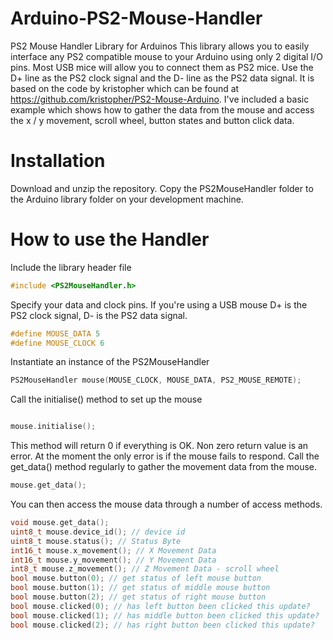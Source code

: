 # Arduino-PS2-Mouse-Handler
PS2 Mouse Handler Library for Arduinos
This library allows you to easily interface any PS2 compatible mouse to your Arduino using only 2 digital I/O pins. Most USB mice will allow you to connect them as PS2 mice. Use the D+ line as the PS2 clock signal and the D- line as the PS2 data signal.
It is based on the code by kristopher which can be found at https://github.com/kristopher/PS2-Mouse-Arduino.
I've included a basic example which shows how to gather the data from the mouse and access the x / y movement, scroll wheel, button states and button click data.
# Installation
Download and unzip the repository. Copy the PS2MouseHandler folder to the Arduino library folder on your development machine.
# How to use the Handler
Include the library header file

```C++
#include <PS2MouseHandler.h>
```

Specify your data and clock pins. If you're using a USB mouse D+ is the PS2 clock signal, D- is the PS2 data signal.

```C++
#define MOUSE_DATA 5
#define MOUSE_CLOCK 6
```
Instantiate an instance of the PS2MouseHandler


```C++
PS2MouseHandler mouse(MOUSE_CLOCK, MOUSE_DATA, PS2_MOUSE_REMOTE);
```

Call the initialise() method to set up the mouse

```C++

mouse.initialise();
```

This method will return 0 if everything is OK. Non zero return value is an error. At the moment the only error is if the mouse fails to respond.
Call the get_data() method regularly to gather the movement data from the mouse.

```C++
mouse.get_data();
```

You can then access the mouse data through a number of access methods.

```C++
void mouse.get_data();
uint8_t mouse.device_id(); // device id
uint8_t mouse.status(); // Status Byte
int16_t mouse.x_movement(); // X Movement Data
int16_t mouse.y_movement(); // Y Movement Data
int8_t mouse.z_movement(); // Z Movement Data - scroll wheel
bool mouse.button(0); // get status of left mouse button
bool mouse.button(1); // get status of middle mouse button
bool mouse.button(2); // get status of right mouse button
bool mouse.clicked(0); // has left button been clicked this update?
bool mouse.clicked(1); // has middle button been clicked this update?
bool mouse.clicked(2); // has right button been clicked this update?
```

